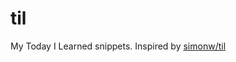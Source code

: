 # til

My Today I Learned snippets. Inspired by [simonw/til](https://github.com/simonw/til)

<!-- index starts -->
<!-- index ends -->